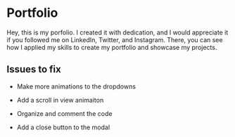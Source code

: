 # Portfolio

Hey, this is my porfolio. I created it with dedication, and I would appreciate it if you followed me on LinkedIn, Twitter, and Instagram. There, you can see how I applied my skills to create my portfolio and showcase my projects.

## Issues to fix

-   Make more animations to the dropdowns

-   Add a scroll in view animaiton

-   Organize and comment the code

-   Add a close button to the modal
